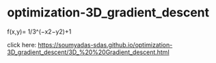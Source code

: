 # optimization-3D_gradient_descent
f(x,y)=  1/3^(−x2−y2)+1


click here: https://soumyadas-sdas.github.io/optimization-3D_gradient_descent/3D_%20%20Gradient_descent.html
